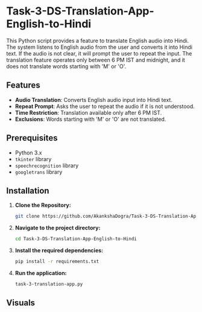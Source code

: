 # Task-3-DS-Translation-App-English-to-Hindi

This Python script provides a feature to translate English audio into Hindi. The system listens to English audio from the user and converts it into Hindi text. If the audio is not clear, it will prompt the user to repeat the input. The translation feature operates only between 6 PM IST and midnight, and it does not translate words starting with 'M' or 'O'.

## Features

- **Audio Translation**: Converts English audio input into Hindi text.
- **Repeat Prompt**: Asks the user to repeat the audio if it is not understood.
- **Time Restriction**: Translation available only after 6 PM IST.
- **Exclusions**: Words starting with 'M' or 'O' are not translated.

## Prerequisites

- Python 3.x
- `tkinter` library
- `speechrecognition` library
- `googletrans` library

## Installation

1. **Clone the Repository:**

   ```bash
   git clone https://github.com/AkankshaDogra/Task-3-DS-Translation-App-English-to-Hindi.git
2. **Navigate to the project directory:**
   
   ```bash
   cd Task-3-DS-Translation-App-English-to-Hindi
   
3. **Install the required dependencies:**

   ```bash
   pip install -r requirements.txt

4. **Run the application:**

   ```bash
   task-3-translation-app.py
   

## Visuals
